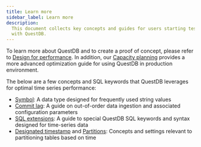 ```yaml
---
title: Learn more
sidebar_label: Learn more
description:
  This document collects key concepts and guides for users starting testing data
  with QuestDB.
---
```


To learn more about QuestDB and to create a proof of concept, please refer to
[Design for performance](/docs/operations/design-for-performance/). In addition,
our [Capacity planning](/docs/deployment/capacity-planning/) provides a more
advanced optimization guide for using QuestDB in production environment.

The below are a few concepts and SQL keywords that QuestDB leverages for optimal
time series performance:

- [Symbol](/docs/concept/symbol/): A data type designed for frequently used
  string values
- [Commit lag](/docs/guides/out-of-order-commit-lag/): A guide on out-of-order
  data ingestion and associated configuration parameters
- [SQL extensions](/docs/concept/sql-extensions/): A guide to special QuestDB
  SQL keywords and syntax designed for time-series data
- [Designated timestamp](/docs/concept/designated-timestamp/) and
  [Partitions](/docs/concept/partitions/): Concepts and settings relevant to
  partitioning tables based on time
